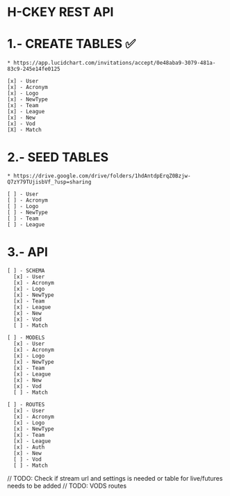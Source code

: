 # H-CKEY REST API

  # 1.- CREATE TABLES ✅
    * https://app.lucidchart.com/invitations/accept/0e48aba9-3079-481a-83c9-245e14fe0125

    [x] - User
    [x] - Acronym
    [x] - Logo
    [x] - NewType
    [x] - Team
    [x] - League
    [x] - New
    [x] - Vod
    [X] - Match

  # 2.- SEED TABLES
    * https://drive.google.com/drive/folders/1hdAntdpErqZ0Bzjw-Q7zY79TUjisbVf_?usp=sharing

    [ ] - User
    [ ] - Acronym
    [ ] - Logo
    [ ] - NewType
    [ ] - Team
    [ ] - League

  # 3.- API

    [ ] - SCHEMA
      [x] - User
      [x] - Acronym
      [x] - Logo
      [x] - NewType
      [x] - Team
      [x] - League
      [x] - New
      [x] - Vod
      [ ] - Match
      
    [ ] - MODELS
      [x] - User
      [x] - Acronym
      [x] - Logo
      [x] - NewType
      [x] - Team
      [x] - League
      [x] - New
      [x] - Vod
      [ ] - Match

    [ ] - ROUTES
      [x] - User
      [x] - Acronym
      [x] - Logo
      [x] - NewType
      [x] - Team
      [x] - League
      [x] - Auth
      [x] - New
      [ ] - Vod
      [ ] - Match


// TODO: Check if stream url and settings is needed or table for live/futures needs to be added
// TODO: VODS routes